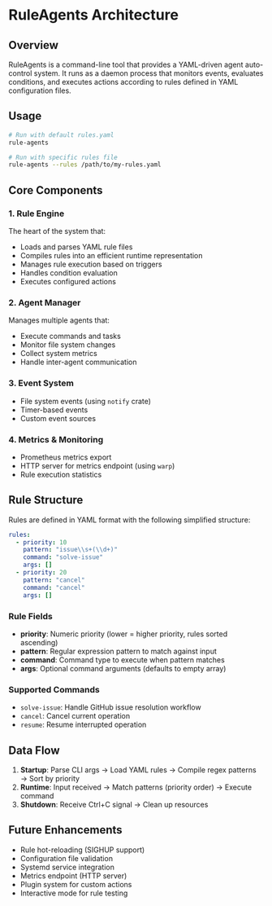 # RuleAgents Architecture

## Overview

RuleAgents is a command-line tool that provides a YAML-driven agent auto-control system. It runs as a daemon process that monitors events, evaluates conditions, and executes actions according to rules defined in YAML configuration files.

## Usage

```bash
# Run with default rules.yaml
rule-agents

# Run with specific rules file
rule-agents --rules /path/to/my-rules.yaml
```

## Core Components

### 1. Rule Engine
The heart of the system that:
- Loads and parses YAML rule files
- Compiles rules into an efficient runtime representation
- Manages rule execution based on triggers
- Handles condition evaluation
- Executes configured actions

### 2. Agent Manager
Manages multiple agents that:
- Execute commands and tasks
- Monitor file system changes
- Collect system metrics
- Handle inter-agent communication

### 3. Event System
- File system events (using `notify` crate)
- Timer-based events
- Custom event sources

### 4. Metrics & Monitoring
- Prometheus metrics export
- HTTP server for metrics endpoint (using `warp`)
- Rule execution statistics

## Rule Structure

Rules are defined in YAML format with the following simplified structure:

```yaml
rules:
  - priority: 10
    pattern: "issue\\s+(\\d+)"
    command: "solve-issue"
    args: []
  - priority: 20
    pattern: "cancel"
    command: "cancel"
    args: []
```

### Rule Fields
- **priority**: Numeric priority (lower = higher priority, rules sorted ascending)  
- **pattern**: Regular expression pattern to match against input
- **command**: Command type to execute when pattern matches
- **args**: Optional command arguments (defaults to empty array)

### Supported Commands
- `solve-issue`: Handle GitHub issue resolution workflow
- `cancel`: Cancel current operation
- `resume`: Resume interrupted operation

## Data Flow

1. **Startup**: Parse CLI args → Load YAML rules → Compile regex patterns → Sort by priority
2. **Runtime**: Input received → Match patterns (priority order) → Execute command
3. **Shutdown**: Receive Ctrl+C signal → Clean up resources

## Future Enhancements

- Rule hot-reloading (SIGHUP support)
- Configuration file validation
- Systemd service integration
- Metrics endpoint (HTTP server)
- Plugin system for custom actions
- Interactive mode for rule testing